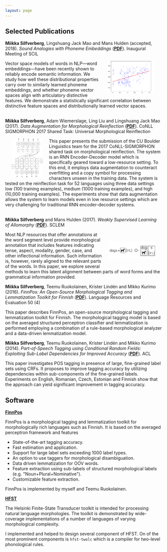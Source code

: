 ```yaml
---
layout: page
---
```


## Selected Publications

**Miikka Silfverberg**, Lingshuang Jack Mao and Mans Hulden (accepted, 2018).
_Sound Analogies with Phoneme Embeddings_ ([**PDF**](assets/analogies.pdf)).
Inaugural Meeting of SCIL

<div class="abstract"><img src="assets/foo.FI.RNN.png" alt="Photo" hspace="25" width="30%" align="right"/> Vector space models of words in NLP&mdash;word embeddings&mdash;have been
recently shown to reliably encode semantic information. We study how
well these distributional properties carry over to similarly learned
phoneme embeddings, and whether phoneme vector spaces align with
articulatory distinctive features. We demonstrate a statistically
significant correlation between distinctive feature spaces and
distributionally learned vector spaces.</div>

<div>&nbsp;</div>

**Miikka Silfverberg**, Adam Wiemerslage, Ling Liu and Lingshuang Jack Mao (2017). _Data Augmentation for Morphological Reinflection_ ([**PDF**](assets/reinflection.pdf)). CoNLL SIGMORPHON 2017 Shared Task: Universal Morphological Reinflection

<div class="abstract"><img src="assets/encdec.png" alt="Photo" hspace="20" width="20%"
align="left"/> This paper presents the submission of the CU Boulder
Linguistics team for the 2017 CoNLL-SIGMORPHON shared task on morphological
reinflection. The system is an RNN Encoder-Decoder model which is
specifically geared toward a low-resource setting. To this end, it
employs data augmentation to counteract overfitting and a copy symbol
for processing characters unseen in the training data. The system is
tested on the reinflection task for 52 languages using three data
settings low (100 training examples), medium (1000 training examples),
and high (10,000 training examples). The experiments show that data
augmentation allows the system to learn models even in low resource
settings which are very challenging for traditional RNN
encoder-decoder systems.</div>

<div>&nbsp;</div>

**Miikka Silfverberg** and Mans Hulden (2017). _Weakly Supervised
Learning of Allomorphy_ ([**PDF**](assets/allomorphy.pdf)). SCLEM

<div class="abstract"><img src="assets/dogs.png" alt="Photo" hspace="20" vspace="30" width="30%" align="right"/> Most NLP resources that offer annotations at the word segment level
provide morphological annotation that includes features indicating
tense, aspect, modality, gender, case, and other inflectional
information.  Such information is, however, rarely aligned to the
relevant parts of the words. In this paper, we explore several methods
to learn this latent alignment between parts of word forms and the
grammatical information provided.</div>

**Miikka Silfverberg**, Teemu Ruokolainen, Krister Lindén and Mikko Kurimo (2016). _FinnPos: An Open-Source Morphological Tagging and Lemmatization Toolkit for Finnish_ ([**PDF**](assets/finnpos.pdf)). Language Resources and Evaluation 50 (4)

<div class="abstract">This paper describes FinnPos, an open-source morphological tagging
and lemmatization toolkit for Finnish. The morphological tagging model
is based on the averaged structured perceptron classifier and
lemmatization is performed employing a combination of a rule-based
morphological analyzer and a data-driven lemmatization
model.</div>

**Miikka Silfverberg**, Teemu Ruokolainen, Krister Lindén and Mikko Kurimo (2014). _Part-of-Speech Tagging using Conditional Random Fields: Exploiting Sub-Label Dependencies for Improved Accuracy_ ([**PDF**](assets/sublabel.pdf)). ACL

<div class="abstract">This paper investigates POS tagging in presence of large,
fine-grained label sets using CRFs. It proposes to improve tagging
accuracy by utilizing dependencies within sub-components of the
fine-grained labels.  Experiments on English, Romanian, Czech,
Estonian and Finnish show that the approach can yield significant
improvement in tagging accuracy.</div>

## Software

[**FinnPos**](https://github.com/mpsilfve/FinnPos)

FinnPos is a morphological tagging and lemmatization toolkit for morphologically rich languages such as Finnish. It is based on the averaged perceptron framework and features

* State-of-the-art tagging accuracy.
* Fast estimation and application.
* Support for large label sets exceeding 1000 label types.
* An option to use taggers for morphological disambiguation.
* Data driven lemmatization for OOV words.
* Feature extraction using sub-labels of structured morphological labels (e.g. "Noun+Plural+Nominative").
* Customizable feature extraction.

FinnPos is implemented by myself and Teemu Ruokolainen.

[**HFST**](http://hfst.github.io/)

The Helsinki Finite-State Transducer toolkit is intended for
processing natural language morphologies. The toolkit is demonstrated
by wide-coverage implementations of a number of languages of varying
morphological complexity.

I implemented and helped to design several component of HFST. On of
the most prominent components is `hfst-twolc` which is a compiler
for two-level phonological rules.